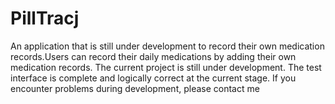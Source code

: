 # PillTracj
An application that is still under development to record their own medication records.Users can record their daily medications by adding their own medication records. The current project is still under development. The test interface is complete and logically correct at the current stage. If you encounter problems during development, please contact me
